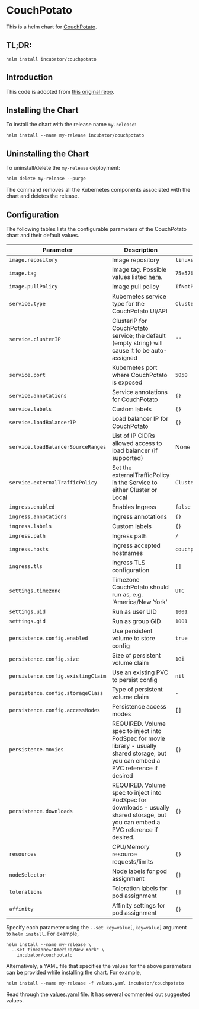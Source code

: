 # CouchPotato

This is a helm chart for [CouchPotato][home].

## TL;DR:

```console
helm install incubator/couchpotato
```

## Introduction

This code is adopted from [this original repo][github].

## Installing the Chart

To install the chart with the release name `my-release`:

```console
helm install --name my-release incubator/couchpotato
```

## Uninstalling the Chart

To uninstall/delete the `my-release` deployment:

```console
helm delete my-release --purge
```

The command removes all the Kubernetes components associated with the chart and deletes the release.

## Configuration

The following tables lists the configurable parameters of the CouchPotato chart and their default values.

| Parameter                          | Description                                                                                                                            | Default                   |
| ---------------------------------- | -------------------------------------------------------------------------------------------------------------------------------------- | ------------------------- |
| `image.repository`                 | Image repository                                                                                                                       | `linuxserver/couchpotato` |
| `image.tag`                        | Image tag. Possible values listed [here][docker].                                                                                      | `75e576ee-ls3`            |
| `image.pullPolicy`                 | Image pull policy                                                                                                                      | `IfNotPresent`            |
| `service.type`                     | Kubernetes service type for the CouchPotato UI/API                                                                                     | `ClusterIP`               |
| `service.clusterIP`                | ClusterIP for CouchPotato service; the default (empty string) will cause it to be auto-assigned                                        | `""`                      |
| `service.port`                     | Kubernetes port where CouchPotato is exposed                                                                                           | `5050`                    |
| `service.annotations`              | Service annotations for CouchPotato                                                                                                    | `{}`                      |
| `service.labels`                   | Custom labels                                                                                                                          | `{}`                      |
| `service.loadBalancerIP`           | Load balancer IP for CouchPotato                                                                                                       | `{}`                      |
| `service.loadBalancerSourceRanges` | List of IP CIDRs allowed access to load balancer (if supported)                                                                        | None                      |
| `service.externalTrafficPolicy`    | Set the externalTrafficPolicy in the Service to either Cluster or Local                                                                | `Cluster`                 |
| `ingress.enabled`                  | Enables Ingress                                                                                                                        | `false`                   |
| `ingress.annotations`              | Ingress annotations                                                                                                                    | `{}`                      |
| `ingress.labels`                   | Custom labels                                                                                                                          | `{}`                      |
| `ingress.path`                     | Ingress path                                                                                                                           | `/`                       |
| `ingress.hosts`                    | Ingress accepted hostnames                                                                                                             | `couchpotato`             |
| `ingress.tls`                      | Ingress TLS configuration                                                                                                              | `[]`                      |
| `settings.timezone`                | Timezone CouchPotato should run as, e.g. 'America/New York'                                                                            | `UTC`                     |
| `settings.uid`                     | Run as user UID                                                                                                                        | `1001`                    |
| `settings.gid`                     | Run as group GID                                                                                                                       | `1001`                    |
| `persistence.config.enabled`       | Use persistent volume to store config                                                                                                  | `true`                    |
| `persistence.config.size`          | Size of persistent volume claim                                                                                                        | `1Gi`                     |
| `persistence.config.existingClaim` | Use an existing PVC to persist config                                                                                                  | `nil`                     |
| `persistence.config.storageClass`  | Type of persistent volume claim                                                                                                        | `-`                       |
| `persistence.config.accessModes`   | Persistence access modes                                                                                                               | `[]`                      |
| `persistence.movies`               | REQUIRED.  Volume spec to inject into PodSpec for movie library - usually shared storage, but you can embed a PVC reference if desired | `{}`                      |
| `persistence.downloads`            | REQUIRED.  Volume spec to inject into PodSpec for downloads - usually shared storage, but you can embed a PVC reference if desired.    | `{}`                      |
| `resources`                        | CPU/Memory resource requests/limits                                                                                                    | `{}`                      |
| `nodeSelector`                     | Node labels for pod assignment                                                                                                         | `{}`                      |
| `tolerations`                      | Toleration labels for pod assignment                                                                                                   | `[]`                      |
| `affinity`                         | Affinity settings for pod assignment                                                                                                   | `{}`                      |

Specify each parameter using the `--set key=value[,key=value]` argument to `helm install`. For example,

```console
helm install --name my-release \
  --set timezone="America/New York" \
    incubator/couchpotato
```

Alternatively, a YAML file that specifies the values for the above parameters can be provided while installing the chart. For example,

```console
helm install --name my-release -f values.yaml incubator/couchpotato
```

Read through the [values.yaml](values.yaml) file. It has several commented out suggested values.

[home]: https://couchpota.to/
[github]: https://github.com/linuxserver/docker-couchpotato
[docker]: https://hub.docker.com/r/linuxserver/couchpotato/tags/

